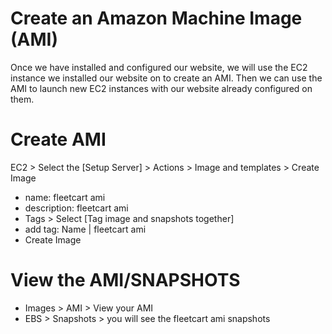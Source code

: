 # Create an Amazon Machine Image (AMI)

Once we have installed and configured our website, we will use the EC2 instance we installed our website on to create an AMI. Then we can use the AMI to launch new EC2 instances with our website already configured on them.

Create AMI
==========

EC2 > Select the [Setup Server] > Actions > Image and templates > Create Image
- name: fleetcart ami
- description: fleetcart ami
- Tags > Select [Tag image and snapshots together]
- add tag:   Name | fleetcart ami
- Create Image

View the AMI/SNAPSHOTS
=========================
- Images > AMI > View your AMI
- EBS > Snapshots > you will see the fleetcart ami snapshots


